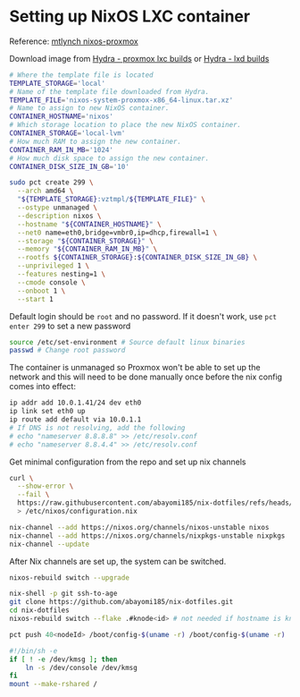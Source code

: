# Setting up NixOS LXC container

Reference: [mtlynch nixos-proxmox](https://mtlynch.io/notes/nixos-proxmox/)

Download image from [Hydra - proxmox lxc builds](https://hydra.nixos.org/job/nixos/release-24.05/nixos.proxmoxLXC.x86_64-linux) or [Hydra - lxd builds](https://hydra.nixos.org/job/nixos/release-24.05/nixos.lxdContainerImage.x86_64-linux)

```sh
# Where the template file is located
TEMPLATE_STORAGE='local'
# Name of the template file downloaded from Hydra.
TEMPLATE_FILE='nixos-system-proxmox-x86_64-linux.tar.xz'
# Name to assign to new NixOS container.
CONTAINER_HOSTNAME='nixos'
# Which storage location to place the new NixOS container.
CONTAINER_STORAGE='local-lvm'
# How much RAM to assign the new container.
CONTAINER_RAM_IN_MB='1024'
# How much disk space to assign the new container.
CONTAINER_DISK_SIZE_IN_GB='10'
```

```sh
sudo pct create 299 \
  --arch amd64 \
  "${TEMPLATE_STORAGE}:vztmpl/${TEMPLATE_FILE}" \
  --ostype unmanaged \
  --description nixos \
  --hostname "${CONTAINER_HOSTNAME}" \
  --net0 name=eth0,bridge=vmbr0,ip=dhcp,firewall=1 \
  --storage "${CONTAINER_STORAGE}" \
  --memory "${CONTAINER_RAM_IN_MB}" \
  --rootfs ${CONTAINER_STORAGE}:${CONTAINER_DISK_SIZE_IN_GB} \
  --unprivileged 1 \
  --features nesting=1 \
  --cmode console \
  --onboot 1 \
  --start 1
```

Default login should be `root` and no password. If it doesn't work, use `pct enter 299` to set a new password

```sh
source /etc/set-environment # Source default linux binaries
passwd # Change root password
```

The container is unmanaged so Proxmox won't be able to set up the network and this will need to be done manually once before the nix config comes into effect:

```sh
ip addr add 10.0.1.41/24 dev eth0
ip link set eth0 up
ip route add default via 10.0.1.1
# If DNS is not resolving, add the following
# echo "nameserver 8.8.8.8" >> /etc/resolv.conf
# echo "nameserver 8.8.4.4" >> /etc/resolv.conf
```

Get minimal configuration from the repo and set up nix channels

```sh
curl \
  --show-error \
  --fail \
  https://raw.githubusercontent.com/abayomi185/nix-dotfiles/refs/heads/main/hosts/knode/minimal-configuration.nix \
  > /etc/nixos/configuration.nix
```

```sh
nix-channel --add https://nixos.org/channels/nixos-unstable nixos
nix-channel --add https://nixos.org/channels/nixpkgs-unstable nixpkgs
nix-channel --update
```

After Nix channels are set up, the system can be switched.

```sh
nixos-rebuild switch --upgrade
```

```sh
nix-shell -p git ssh-to-age
git clone https://github.com/abayomi185/nix-dotfiles.git
cd nix-dotfiles
nixos-rebuild switch --flake .#knode<id> # not needed if hostname is knode<id>
```

```sh
pct push 40<nodeId> /boot/config-$(uname -r) /boot/config-$(uname -r)
```

```sh
#!/bin/sh -e
if [ ! -e /dev/kmsg ]; then
	ln -s /dev/console /dev/kmsg
fi
mount --make-rshared /
```
